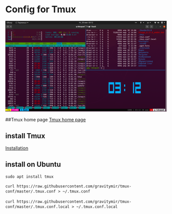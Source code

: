 # Config for Tmux

![Tmux screen](https://raw.githubusercontent.com/gravitymir/tmux-conf/master/tmux_screen.png)

##Tmux home page
[Tmux home page](https://github.com/tmux/tmux#welcome-to-tmux)

## install Tmux
[Installation](https://github.com/tmux/tmux/wiki/Installing#installing-tmuxe)

## install on Ubuntu
``` shell
sudo apt install tmux
```

``` shell
curl https://raw.githubusercontent.com/gravitymir/tmux-conf/master/.tmux.conf > ~/.tmux.conf

curl https://raw.githubusercontent.com/gravitymir/tmux-conf/master/.tmux.conf.local > ~/.tmux.conf.local
```

